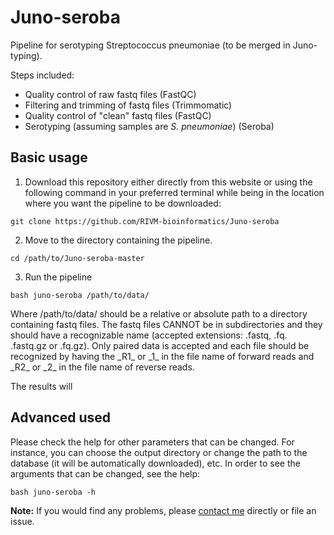 # Juno-seroba
Pipeline for serotyping Streptococcus pneumoniae (to be merged in Juno-typing).

Steps included:
  - Quality control of raw fastq files (FastQC)
  - Filtering and trimming of fastq files (Trimmomatic)
  - Quality control of "clean" fastq files (FastQC)
  - Serotyping (assuming samples are _S. pneumoniae_) (Seroba)

## Basic usage

1. Download this repository either directly from this website or using the following command in your preferred terminal while being in the location where you want the pipeline to be downloaded:

```
git clone https://github.com/RIVM-bioinformatics/Juno-seroba
```

2. Move to the directory containing the pipeline.

```
cd /path/to/Juno-seroba-master
```

3. Run the pipeline

```
bash juno-seroba /path/to/data/
```

Where /path/to/data/ should be a relative or absolute path to a directory containing fastq files. The fastq files CANNOT be in subdirectories and they should have a recognizable name (accepted extensions: .fastq, .fq. .fastq.gz or .fq.gz). Only paired data is accepted and each file should be recognized by having the \_R1_ or \_1_ in the file name of forward reads and \_R2_ or \_2_ in the file name of reverse reads.  

The results will 

## Advanced used

Please check the help for other parameters that can be changed. For instance, you can choose the output directory or change the path to the database (it will be automatically downloaded), etc. In order to see the arguments that can be changed, see the help:

```
bash juno-seroba -h
```

**Note:** If you would find any problems, please [contact me](mailto:alejandra.hernandez.segura@rivm.nl) directly or file an issue. 